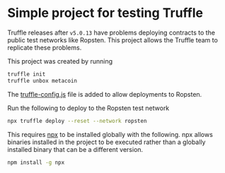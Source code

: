 # Simple project for testing Truffle

Truffle releases after `v5.0.13` have problems deploying contracts to the public test networks like Ropsten. This project allows the Truffle team to replicate these problems.

This project was created by running
```bash
truffle init
truffle unbox metacoin
```

The [truffle-config.js](./truffle-config.js) file is added to allow deployments to Ropsten.

Run the following to deploy to the Ropsten test network
```bash
npx truffle deploy --reset --network ropsten
```

This requires [npx](https://www.npmjs.com/package/npx) to be installed globally with the following. npx allows binaries installed in the project to be executed rather than a globally installed binary that can be a different version.
```bash
npm install -g npx
```
